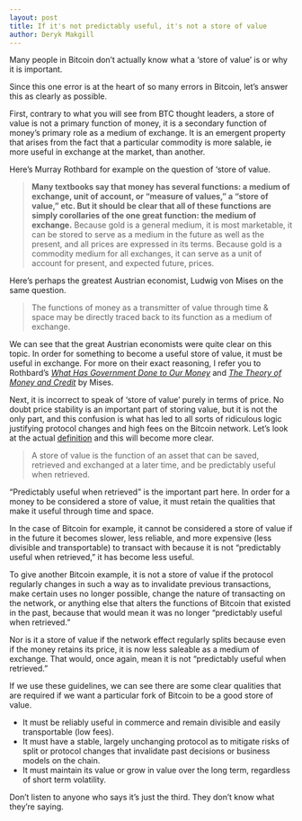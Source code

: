 ```yaml
---
layout: post
title: If it's not predictably useful, it's not a store of value
author: Deryk Makgill
---
```


Many people in Bitcoin don’t actually know what a ‘store of value’ is or why it is important.

Since this one error is at the heart of so many errors in Bitcoin, let’s answer this as clearly as possible.

First, contrary to what you will see from BTC thought leaders, a store of value is not a primary function of money, it is a secondary function of money’s primary role as a medium of exchange. It is an emergent property that arises from the fact that a particular commodity is more salable, ie more useful in exchange at the market, than another.

Here’s Murray Rothbard for example on the question of ‘store of value.

> **Many textbooks say that money has several functions: a medium of exchange, unit of account, or “measure of values,” a “store of value,” etc. But it should be clear that all of these functions are simply corollaries of the one great function: the medium of exchange.** Because gold is a general medium, it is most marketable, it can be stored to serve as a medium in the future as well as the present, and all prices are expressed in its terms. Because gold is a commodity medium for all exchanges, it can serve as a unit of account for present, and expected future, prices. 

Here’s perhaps the greatest Austrian economist, Ludwig von Mises on the same question.

> The functions of money as a transmitter of value through time & space may be directly traced back to its function as a medium of exchange.

We can see that the great Austrian economists were quite clear on this topic. In order for something to become a useful store of value, it must be useful in exchange. For more on their exact reasoning, I refer you to Rothbard’s [*What Has Government Done to Our Money*](https://amzn.to/37yKqTO) and [*The Theory of Money and Credit*](https://amzn.to/2Pnp9Fh) by Mises.

Next, it is incorrect to speak of ‘store of value’ purely in terms of price. No doubt price stability is an important part of storing value, but it is not the only part, and this confusion is what has led to all sorts of ridiculous logic justifying protocol changes and high fees on the Bitcoin network. Let’s look at the actual [definition](https://www.definitions.net/definition/store+of+value) and this will become more clear.

> A store of value is the function of an asset that can be saved, retrieved and exchanged at a later time, and be predictably useful when retrieved.

“Predictably useful when retrieved” is the important part here. In order for a money to be considered a store of value, it must retain the qualities that make it useful through time and space. 

In the case of Bitcoin for example, it cannot be considered a store of value if in the future it becomes slower, less reliable, and more expensive  (less divisible and transportable) to transact with because it is not “predictably useful when retrieved,” it has become less useful.

To give another Bitcoin example, it is not a store of value if the protocol regularly changes in such a way as to invalidate previous transactions, make certain uses no longer possible, change the nature of transacting on the network, or anything else that alters the functions of Bitcoin that existed in the past, because that would mean it was no longer “predictably useful when retrieved.” 

Nor is it a store of value if the network effect regularly splits because even if the money retains its price, it is now less saleable as a medium of exchange. That would, once again, mean it is not “predictably useful when retrieved.”

If we use these guidelines, we can see there are some clear qualities that are required if we want a particular fork of Bitcoin to be a good store of value. 

- It must be reliably useful in commerce and remain divisible and easily transportable (low fees).
- It must have a stable, largely unchanging protocol as to mitigate risks of split or protocol changes that invalidate past decisions or business models on the chain.
- It must maintain its value or grow in value over the long term, regardless of short term volatility.

Don’t listen to anyone who says it’s just the third. They don’t know what they’re saying.

